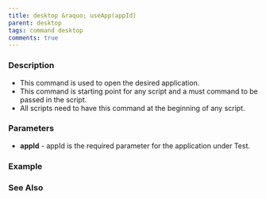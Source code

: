 ```yaml
---
title: desktop &raquo; useApp(appId)
parent: desktop
tags: command desktop
comments: true
---
```


### Description

- This command is used to open the desired application.
- This command is starting point for any script and a must command to be passed in the script.
- All scripts need to have this command at the beginning of any script.

### Parameters

- **appId** - appId is the required parameter for the application under Test.

### Example

### See Also
